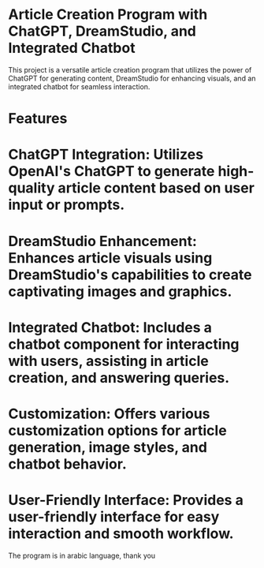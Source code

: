 # Article Creation Program with ChatGPT, DreamStudio, and Integrated Chatbot
This project is a versatile article creation program that utilizes the power of ChatGPT for generating content, DreamStudio for enhancing visuals, and an integrated chatbot for seamless interaction.

# Features
# ChatGPT Integration: Utilizes OpenAI's ChatGPT to generate high-quality article content based on user input or prompts.
# DreamStudio Enhancement: Enhances article visuals using DreamStudio's capabilities to create captivating images and graphics.
# Integrated Chatbot: Includes a chatbot component for interacting with users, assisting in article creation, and answering queries.
# Customization: Offers various customization options for article generation, image styles, and chatbot behavior.
# User-Friendly Interface: Provides a user-friendly interface for easy interaction and smooth workflow.

The program is in arabic language, thank you
